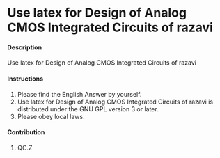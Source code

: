 # Use latex for Design of Analog CMOS Integrated Circuits of razavi

#### Description
Use latex for Design of Analog CMOS Integrated Circuits of razavi



#### Instructions

1.  Please find the English Answer by yourself.
2.  Use latex for Design of Analog CMOS Integrated Circuits of razavi is distributed under the GNU GPL version 3 or later.
3.  Please obey local laws.

#### Contribution

1.  QC.Z

